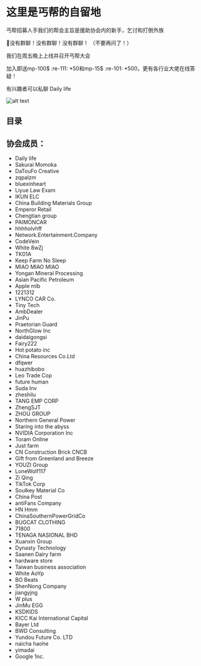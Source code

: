 # 这里是丐帮的自留地
丐帮招募人手我们的帮会主旨是援助协会内的新手，乞讨和打倒外族

🔴没有群聊！没有群聊！没有群聊！ （不要再问了！）

我们在周五晚上上线并召开丐帮大会

加入即送mp-100$ :re-111: *50和mp-15$ :re-101: *500，更有各行业大佬在线答疑！

有兴趣者可以私聊 Daily life

![alt text]([https://github.com/[username]/[reponame]/blob/[branch]/image.jpg?raw=true](https://github.com/Mavrick-mao/simcompanies/blob/main/%E5%A4%A7%E4%BD%AC%EF%BC%8C%E9%A5%BF%EF%BC%8C%E9%A5%AD%E9%A5%AD.png))

## 目录
## 协会成员：
- Daily life
- Sakurai Momoka
- DaTouFo Creative
- zqpalzm
- bluexinheart
- Liyue Law Exam
- IKUN ELC
- China Building Materials Group
- Emperor Retail
- Chengtian group
- PAIMONCAR
- hhhholvhff
- Network.Entertainment.Company
- CodeVein
- White 8wZj
- TK01A
- Keep Farm No Sleep
- MIAO MIAO MIAO
- Yongan Mineral Processing
- Asian Pacific Petroleum
- Apple mlb
- 1221312
- LYNCO CAR Co.
- Tiny Tech
- AmbDealer
- JinPu
- Praetorian Guard
- NorthGlow Inc
- daidaigongsi
- Fairy222
- Hot potato inc
- China Resources Co.Ltd
- dfqwer
- huazhibobo
- Leo Trade Cop
- future human
- Suda Inv
- zheshilu
- TANG EMP CORP
- ZhengSJT
- ZHOU GROUP
- Northern General Power
- Staring into the abyss
- NVIDIA Corporation Inc
- Toram Online
- Just farm
- CN Construction Brick CNCB
- Gift from Greenland and Breeze
- YOUZI Group
- LoneWolf117
- Zi Qing
- TikTok Corp
- Soulkey Material Co
- China Post
- antiFans Company
- HN Hmm
- ChinaSouthernPowerGridCo
- BUGCAT CLOTHING
- 71800
- TENAGA NASIONAL BHD
- Xuanxin Group
- Dynasty Technology
- Saanen Dairy farm
- hardware store
- Taiwan business association
- White AoYp
- BO Beats
- ShenNong Company
- jiangyjng
- W plus
- JinMu EGG
- KSDKIDS
- KICC Kai International Capital
- Bayer Ltd
- BWD Consulting
- Yundou Future Co. LTD
- naicha haohe
- yimadai
- Google 1nc.
